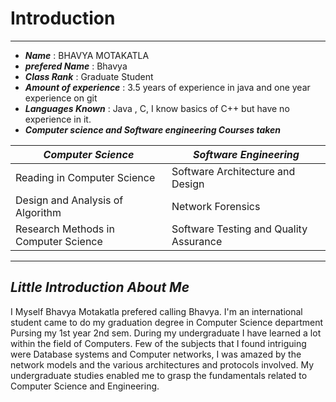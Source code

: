 # Introduction
---
* ***Name*** : BHAVYA MOTAKATLA
* ***prefered Name*** : Bhavya
* ***Class Rank*** : Graduate Student
* ***Amount of experience*** : 3.5 years of experience in java and one year experience on git
* ***Languages Known*** :  Java , C, I know basics of C++ but have no experience in it.
* ***Computer science and Software engineering Courses taken*** 

***Computer Science***    | ***Software Engineering*** 
  ------------------ | -------------------------------------------
   Reading in Computer Science | Software Architecture and Design
   Design and Analysis of Algorithm |   Network Forensics                    
   Research Methods in Computer Science | Software Testing and Quality Assurance
   
   ---
   ***Little Introduction About Me***
   -----
   
   I Myself Bhavya Motakatla prefered calling Bhavya. I'm an international student came to do my graduation degree in Computer Science department
   Pursing my 1st year 2nd sem. During my undergraduate I have learned a lot within the field of Computers. Few of the subjects 
   that I found intriguing were Database systems and Computer networks, I was amazed by the network models and the various architectures and protocols involved.
   My undergraduate studies enabled me to grasp the fundamentals related to Computer Science 
   and Engineering.
   
   
   
   
